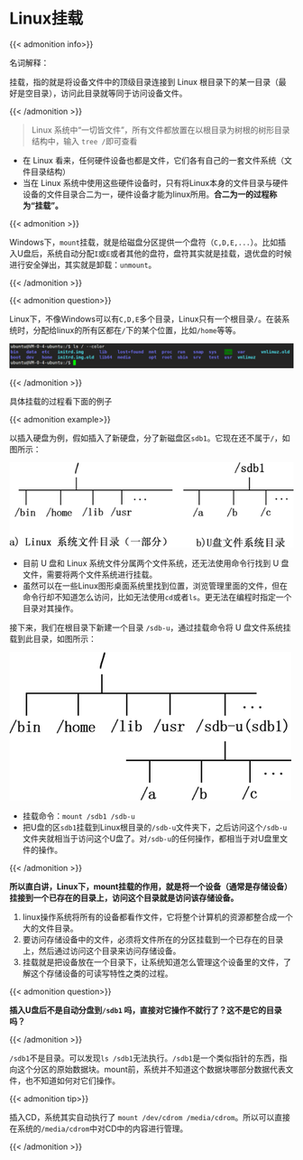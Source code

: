 # Linux挂载


<!--more-->

{{< admonition info>}}

名词解释：

挂载，指的就是将设备文件中的顶级目录连接到 Linux 根目录下的某一目录（最好是空目录），访问此目录就等同于访问设备文件。

{{< /admonition >}}

> Linux 系统中“一切皆文件”，所有文件都放置在以根目录为树根的树形目录结构中，输入 `tree /`即可查看

- 在 Linux 看来，任何硬件设备也都是文件，它们各有自己的一套文件系统（文件目录结构）
- 当在 Linux 系统中使用这些硬件设备时，只有将Linux本身的文件目录与硬件设备的文件目录合二为一，硬件设备才能为linux所用。**合二为一的过程称为“挂载”。**

{{< admonition >}}

Windows下，`mount`挂载，就是给磁盘分区提供一个盘符（`C,D,E,...`）。比如插入U盘后，系统自动分配`I`或`E`或者其他的盘符，盘符其实就是挂载，退优盘的时候进行安全弹出，其实就是卸载：`unmount`。

{{< /admonition >}}

{{< admonition question>}}

Linux下，不像Windows可以有`C,D,E`多个目录，Linux只有一个根目录`/`。在装系统时，分配给linux的所有区都在`/`下的某个位置，比如`/home`等等。

![1596875818609](index.zh-cn.assets/1596875818609.png)

{{< /admonition >}}

具体挂载的过程看下面的例子

{{< admonition example>}}

以插入硬盘为例，假如插入了新硬盘，分了新磁盘区`sdb1`。它现在还不属于`/`，如图所示：



![2-1Z321130921V9](index.zh-cn.assets/2-1Z321130921V9.gif)



- 目前 U 盘和 Linux 系统文件分属两个文件系统，还无法使用命令行找到 U 盘文件，需要将两个文件系统进行挂载。
- 虽然可以在一些Linux图形桌面系统里找到位置，浏览管理里面的文件，但在命令行却不知道怎么访问，比如无法使用`cd`或者`ls`。更无法在编程时指定一个目录对其操作。

接下来，我们在根目录下新建一个目录 `/sdb-u`，通过挂载命令将 U 盘文件系统挂载到此目录，如图所示：

![2-1Z321130I44B](index.zh-cn.assets/2-1Z321130I44B.gif)

- 挂载命令：`mount /sdb1 /sdb-u`
- 把U盘的区`sdb1`挂载到Linux根目录的`/sdb-u`文件夹下，之后访问这个`/sdb-u`文件夹就相当于访问这个U盘了。对`/sdb-u`的任何操作，都相当于对U盘里文件的操作。

{{< /admonition >}}

**所以直白讲，Linux下，mount挂载的作用，就是将一个设备（通常是存储设备）挂接到一个已存在的目录上，访问这个目录就是访问该存储设备。**

1. linux操作系统将所有的设备都看作文件，它将整个计算机的资源都整合成一个大的文件目录。
2. 要访问存储设备中的文件，必须将文件所在的分区挂载到一个已存在的目录上，然后通过访问这个目录来访问存储设备。
3. 挂载就是把设备放在一个目录下，让系统知道怎么管理这个设备里的文件，了解这个存储设备的可读写特性之类的过程。

{{< admonition question>}}

**插入U盘后不是自动分盘到`/sdb1` 吗，直接对它操作不就行了？这不是它的目录吗？**

{{< /admonition >}}

`/sdb1`不是目录。可以发现`ls /sdb1`无法执行。`/sdb1`是一个类似指针的东西，指向这个分区的原始数据块。mount前，系统并不知道这个数据块哪部分数据代表文件，也不知道如何对它们操作。

{{< admonition tip>}}

插入CD，系统其实自动执行了 `mount /dev/cdrom /media/cdrom`。所以可以直接在系统的`/media/cdrom`中对CD中的内容进行管理。

{{< /admonition >}}
